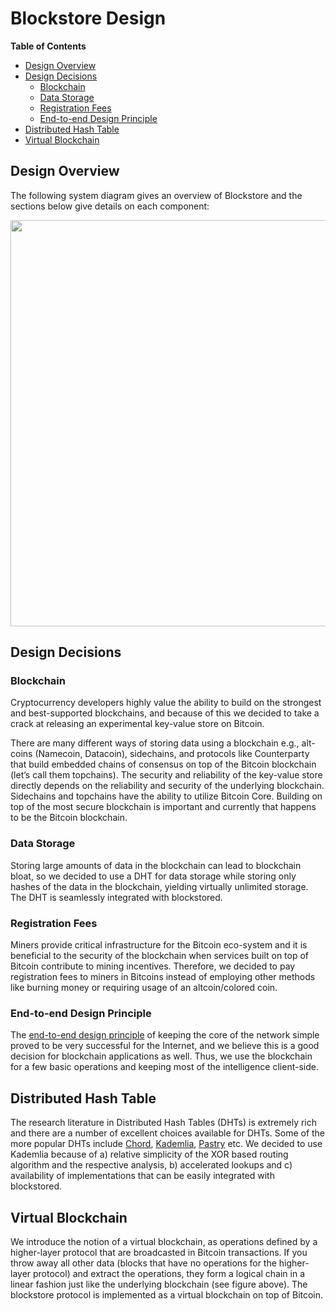 # Blockstore Design

__Table of Contents__

- [Design Overview](<#design-overview>)
- [Design Decisions](<#design-decisions>)
    - [Blockchain](#blockchain)
    - [Data Storage](#data-storage)
    - [Registration Fees](#registration-fees)
    - [End-to-end Design Principle](#end-to-end-design-principle)
- [Distributed Hash Table](<#distributed-hash-table>)
- [Virtual Blockchain](<#virtual-blockchain>)
    
## Design Overview

The following system diagram gives an overview of Blockstore and the sections below give details on each component:

<img src="https://s3.amazonaws.com/onenameblog/openname-bitcoin-dht-diagram-4.png" width="650"/>

## Design Decisions 

### Blockchain

Cryptocurrency developers highly value the ability to build on the strongest and best-supported blockchains, and because of this we decided to take a crack at releasing an experimental key-value store on Bitcoin.

There are many different ways of storing data using a blockchain e.g.,  alt-coins (Namecoin, Datacoin), sidechains, and protocols like Counterparty that build embedded chains of consensus on top of the Bitcoin blockchain (let’s call them topchains). The security and reliability of the key-value store directly depends on the reliability and security of the underlying blockchain. Sidechains and topchains have the ability to utilize Bitcoin Core. Building on top of the most secure blockchain is important and currently that happens to be the Bitcoin blockchain.

### Data Storage 

Storing large amounts of data in the blockchain can lead to blockchain bloat, so we decided to use a DHT for data storage while storing only hashes of the data in the blockchain, yielding virtually unlimited storage. The DHT is seamlessly integrated with blockstored.

### Registration Fees 

Miners provide critical infrastructure for the Bitcoin eco-system and it is beneficial to the security of the blockchain when services built on top of Bitcoin contribute to mining incentives. Therefore, we decided to pay registration fees to miners in Bitcoins instead of employing other methods like burning money or requiring usage of an altcoin/colored coin.

### End-to-end Design Principle

The [end-to-end design principle](http://en.wikipedia.org/wiki/End-to-end_principle) of keeping the core of the network simple proved to be very successful for the Internet, and we believe this is a good decision for blockchain applications as well. Thus, we use the blockchain for a few basic operations and keeping most of the intelligence client-side.

## Distributed Hash Table 

The research literature in Distributed Hash Tables (DHTs) is extremely rich and there are a number of excellent choices available for DHTs. Some of the more popular DHTs include [Chord](http://en.wikipedia.org/wiki/Chord_%28peer-to-peer%29), [Kademlia](http://en.wikipedia.org/wiki/Kademlia), [Pastry](http://en.wikipedia.org/wiki/Pastry_(DHT)) etc. We decided to use Kademlia because of a) relative simplicity of the XOR based routing algorithm and the respective analysis, b) accelerated lookups and c) availability of implementations that can be easily integrated with blockstored.

## Virtual Blockchain

We introduce the notion of a virtual blockchain, as operations defined by a higher-layer protocol that are broadcasted in Bitcoin transactions. If you throw away all other data (blocks that have no operations for the higher-layer protocol) and extract the operations, they form a logical chain in a linear fashion just like the underlying blockchain (see figure above). The blockstore protocol is implemented as a virtual blockchain on top of Bitcoin.  
